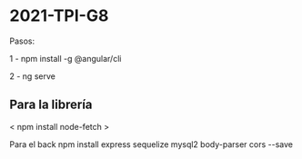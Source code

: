 # 2021-TPI-G8


Pasos:

1 - npm install -g @angular/cli

2 - ng serve

## Para la librería

< npm install node-fetch >

Para el back
npm install express sequelize mysql2 body-parser cors --save
